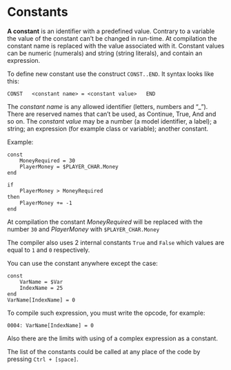 # Constants

**A constant** is an identifier with a predefined value. Contrary to a variable the value of the constant can’t be changed in run-time. At compilation the constant name is replaced with the value associated with it. Constant values can be numeric \(numerals\) and string \(string literals\), and contain an expression.

To define new constant use the construct `CONST..END`. It syntax looks like this:

`CONST  
<constant name> = <constant value>  
END`

The _constant name_ is any allowed identifier \(letters, numbers and “\_”\). There are reserved names that can’t be used, as Continue, True, And and so on. The _constant value_ may be a number \(a model identifier, a label\); a string; an expression \(for example class or variable\); another constant.

Example:

```text
const
    MoneyRequired = 30
    PlayerMoney = $PLAYER_CHAR.Money
end

if
    PlayerMoney > MoneyRequired
then
    PlayerMoney += -1
end
```

At compilation the constant _MoneyRequired_ will be replaced with the number `30` and _PlayerMoney_ with `$PLAYER_CHAR.Money`

The compiler also uses 2 internal constants `True` and `False` which values are equal to `1` and `0` respectively.

You can use the constant anywhere except the case:

```text
const
    VarName = $Var
    IndexName = 25
end
VarName[IndexName] = 0
```

To compile such expression, you must write the opcode, for example:

```text
0004: VarName[IndexName] = 0
```

Also there are the limits with using of a complex expression as a constant.

The list of the constants could be called at any place of the code by pressing `Ctrl + [space]`.

